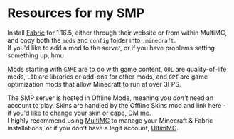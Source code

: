 # Resources for my SMP

Install [Fabric](https://fabricmc.net/) for 1.16.5, either through their website or from within MultiMC, and copy both the `mods` and `config` folder into `.minecraft`.  
If you'd like to add a mod to the server, or if you have problems setting something up, hmu

Mods starting with `GAME` are to do with game content, `QOL` are quality-of-life mods, `LIB` are libraries or add-ons for other mods, and `OPT` are game optimization mods that allow Minecraft to run at over 3FPS.

The SMP server is hosted in Offline Mode, meaning you _don't_ need an account to play. Skins are handled by the Offline Skins mod and link here - if you'd like to change your skin or cape, DM me.  
I highly recommend using [MultiMC](https://multimc.org/) to manage your Minecraft & Fabric installations, or if you don't have a legit account, [UltimMC](https://github.com/AfoninZ/MultiMC5-Cracked/).